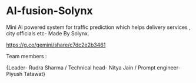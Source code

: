 # AI-fusion-Solynx

Mini Ai powered system for traffic prediction which helps delivery services , city officials etc- Made By Solynx.

https://g.co/gemini/share/c7dc2e2b3461

Team members :

{Leader- Rudra Sharma /
Technical head- Nitya Jain /
Prompt engineer- Piyush Tatawat}
